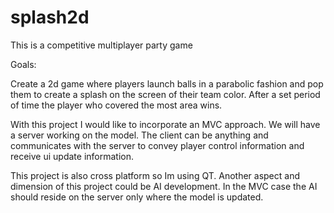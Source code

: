 # splash2d
This is a competitive multiplayer party game

Goals:

Create a 2d game where players launch balls in a parabolic fashion and pop them to create a splash on the screen
of their team color. After a set period of time the player who covered the most area wins. 

With this project I would like to incorporate an MVC approach. We will have a server working on the model. The client
can be anything and communicates with the server to convey player control information and receive ui update information.

This project is also cross platform so Im using QT. Another aspect and dimension of this project could be AI development.
In the MVC case the AI should reside on the server only where the model is updated.